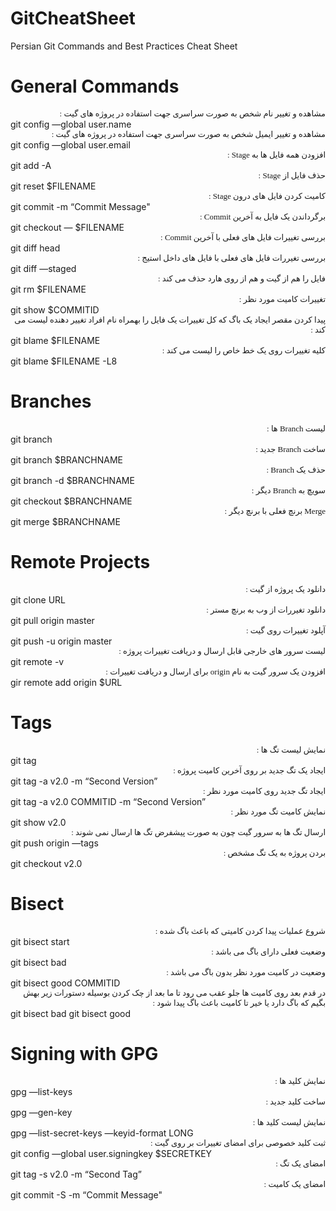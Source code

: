 # GitCheatSheet
Persian Git Commands and Best Practices Cheat Sheet

# General Commands
<div dir="rtl" align="right" ><font face="tahoma" size="2">
 مشاهده و تغییر نام شخص به صورت سراسری جهت استفاده در پروژه های گیت :
</font></div>
git config —global user.name

<div dir="rtl" align="right" ><font face="tahoma" size="2">
 مشاهده و تغییر ایمیل شخص به صورت سراسری جهت استفاده در پروژه های گیت :
</font></div>
git config —global user.email

<div dir="rtl" align="right" ><font face="tahoma" size="2">
افزودن همه فایل ها به Stage :
</font></div>
git add -A
<div dir="rtl" align="right" ><font face="tahoma" size="2">
حذف فایل از Stage :
</font></div>
git reset $FILENAME
<div dir="rtl" align="right" ><font face="tahoma" size="2">
کامیت کردن فایل های درون Stage :
</font></div>
git commit -m “Commit Message"
<div dir="rtl" align="right" ><font face="tahoma" size="2">
برگرداندن یک فایل به آخرین Commit :
</font></div>
git checkout — $FILENAME
<div dir="rtl" align="right" ><font face="tahoma" size="2">
بررسی تغییرات فایل های فعلی با آخرین Commit :
</font></div>
git diff head

<div dir="rtl" align="right" ><font face="tahoma" size="2">
بررسی تغیررات فایل های فعلی با فایل های داخل استیج :
</font></div>
git diff —staged
<div dir="rtl" align="right" ><font face="tahoma" size="2">
فایل را هم از گیت و هم از روی هارد حذف می کند :
</font></div>
git rm $FILENAME
<div dir="rtl" align="right" ><font face="tahoma" size="2">
تغییرات کامیت مورد نظر : 
</font></div>
git show $COMMITID 
<div dir="rtl" align="right" ><font face="tahoma" size="2">
پیدا کردن مقصر ایجاد یک باگ که کل تغییرات یک فایل را بهمراه نام افراد تغییر دهنده لیست می کند :
</font></div>
git blame $FILENAME
<div dir="rtl" align="right" ><font face="tahoma" size="2">
کلیه تغییرات روی یک خط خاص را لیست می کند :
</font></div>
git blame $FILENAME -L8

# Branches
<div dir="rtl" align="right" ><font face="tahoma" size="2">
لیست Branch ها :
</font></div>
git branch
<div dir="rtl" align="right" ><font face="tahoma" size="2">
ساخت Branch جدید :
</font></div>
git branch $BRANCHNAME
<div dir="rtl" align="right" ><font face="tahoma" size="2">
حذف یک Branch :
</font></div>
git branch -d $BRANCHNAME
<div dir="rtl" align="right" ><font face="tahoma" size="2">
سویچ به Branch دیگر :
</font></div>
git checkout $BRANCHNAME
<div dir="rtl" align="right" ><font face="tahoma" size="2">
Merge برنچ فعلی با برنچ دیگر :
</font></div>
git merge $BRANCHNAME

# Remote Projects
<div dir="rtl" align="right" ><font face="tahoma" size="2">
دانلود یک پروژه از گیت :
</font></div>
git clone URL
<div dir="rtl" align="right" ><font face="tahoma" size="2">
دانلود تغیررات از وب به برنچ مستر :
</font></div>
git pull origin master
<div dir="rtl" align="right" ><font face="tahoma" size="2">
آپلود تغییرات روی گیت :
</font></div>
git push -u origin master
<div dir="rtl" align="right" ><font face="tahoma" size="2">
لیست سرور های خارجی قابل ارسال و دریافت تغییرات پروژه :
</font></div>
git remote -v
<div dir="rtl" align="right" ><font face="tahoma" size="2">
افزودن یک سرور گیت به نام origin برای ارسال و دریافت تغییرات :
</font></div>
gir remote add origin $URL

# Tags
<div dir="rtl" align="right" ><font face="tahoma" size="2">
نمایش لیست تگ ها :
</font></div>
git tag
<div dir="rtl" align="right" ><font face="tahoma" size="2">
ایجاد یک تگ جدید بر روی آخرین کامیت پروژه :
</font></div>
git tag -a v2.0 -m “Second Version”
<div dir="rtl" align="right" ><font face="tahoma" size="2">
ایجاد تگ جدید روی کامیت مورد نظر :
</font></div>
git tag -a v2.0  COMMITID -m “Second Version”
<div dir="rtl" align="right" ><font face="tahoma" size="2">
نمایش کامیت تگ مورد نظر :
</font></div>
git show v2.0
<div dir="rtl" align="right" ><font face="tahoma" size="2">
ارسال تگ ها به سرور گیت چون به صورت پیشفرض تگ ها ارسال نمی شوند :
</font></div>
git push origin —tags
<div dir="rtl" align="right" ><font face="tahoma" size="2">
بردن پروژه به یک تگ مشخص : 
</font></div>
git checkout v2.0

# Bisect

<div dir="rtl" align="right" ><font face="tahoma" size="2">
شروع عملیات پیدا کردن کامیتی که باعث باگ شده :
</font></div>
git bisect start
<div dir="rtl" align="right" ><font face="tahoma" size="2">
وضعیت فعلی دارای باگ می باشد :
</font></div>
git bisect bad
<div dir="rtl" align="right" ><font face="tahoma" size="2">
وضعیت در کامیت مورد نظر بدون باگ می باشد :
</font></div>
git bisect good COMMITID

<div dir="rtl" align="right" ><font face="tahoma" size="2">
در قدم بعد روی کامیت ها جلو عقب می رود تا ما بعد از چک کردن بوسیله دستورات زیر بهش بگیم که باگ دارد یا خیر تا کامیت باعث باگ پیدا شود :
</font></div>
git bisect bad
git bisect good

# Signing with GPG

<div dir="rtl" align="right" ><font face="tahoma" size="2">
نمایش کلید ها :
</font></div>
gpg —list-keys
<div dir="rtl" align="right" ><font face="tahoma" size="2">
ساخت کلید جدید :
</font></div>
gpg —gen-key
<div dir="rtl" align="right" ><font face="tahoma" size="2">
نمایش لیست کلید ها :
</font></div>
gpg —list-secret-keys —keyid-format LONG
<div dir="rtl" align="right" ><font face="tahoma" size="2">
ثبت کلید خصوصی برای امضای تغییرات بر روی گیت :
</font></div>
git config —global user.signingkey $SECRETKEY
<div dir="rtl" align="right" ><font face="tahoma" size="2">
امضای یک تگ :
</font></div>
git tag -s v2.0 -m “Second Tag”
<div dir="rtl" align="right" ><font face="tahoma" size="2">
امضای یک کامیت :
</font></div>
git commit -S -m “Commit Message"